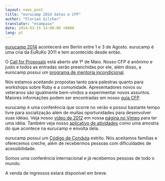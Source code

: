 ```yaml
---
layout: news_post
title: "eurucamp 2014 datas e CFP"
author: "Florian Gilcher"
translator: "esampaio"
date: 2014-03-15 14:00:00 +0000
lang: pt
---
```


[eurucamp 2014][1] acontecerá em Berlin entre 1 e 3 de Agosto.
eurucamp é uma cria da EuRuKo 2011 e tem acontecido desde então.

O [Call for Proposals][2] está aberto até 1º de Maio.
Nosso CFP é anônimo e justo e todos as entradas serão preenchidas por ele, além
disso, a eurocamp possui um [programa de mentoria incondicional][3].

Nós estamos aceitando propostas tanto para palestras quanto para workshops
sobre Ruby e a comunidade. Apresentadores novos ou veteranos são igualmente
bem-vindos a experimentar novos assuntos.
Maiores informações podem ser encontradas em nosso [guia CFP][4].

eurucamp é uma conferência que ocorre no verão e possui bastante tempo livre
para socialização além de muitas oportunidades para desenvolver suas idéias.
Veja nosso [vídeo de 2012][5] em nossa [página no Vimeo][6] para ter uma idéia.
Também veja nosso [aplicativo de atividades][7] como uma amostra do que
acontece na eurucamp e envolta dela.

eurucamp possui um [Código de Conduta][8] estrito. Nós aceitamos famílias e
oferecemos creche, além de recebermos pessoas com dificuldades de acessibilidade.

Somos uma conferência internacional e já recebemos pessoas de todo o mundo.

A venda de ingressos estará disponível em breve.

[1]: http://2014.eurucamp.org
[2]: http://cfp.eurucamp.org
[3]: http://cfp.eurucamp.org/mentorship
[4]: http://cfp.eurucamp.org/guide
[5]: https://vimeo.com/51200145
[6]: https://vimeo.com/eurucamp
[7]: http://activities.eurucamp.org
[8]: http://cfp.eurucamp.org/coc
